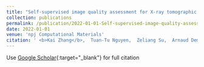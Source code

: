 ```yaml
---
title: "Self-supervised image quality assessment for X-ray tomographic images of Li-ion battery"
collection: publications
permalink: /publication/2022-01-01-Self-supervised-image-quality-assessment-for-X-ray-tomographic-images-of-Li-ion-battery
date: 2022-01-01
venue: 'npj Computational Materials'
citation: ' <b>Kai Zhang</b>,  Tuan-Tu Nguyen,  Zeliang Su,  Arnaud Demorti{\`e}re, &quot;Self-supervised image quality assessment for X-ray tomographic images of Li-ion battery.&quot; npj Computational Materials, 2022.'
---
```

Use [Google Scholar](https://scholar.google.com/scholar?q=Self+supervised+image+quality+assessment+for+X+ray+tomographic+images+of+Li+ion+battery){:target="_blank"} for full citation